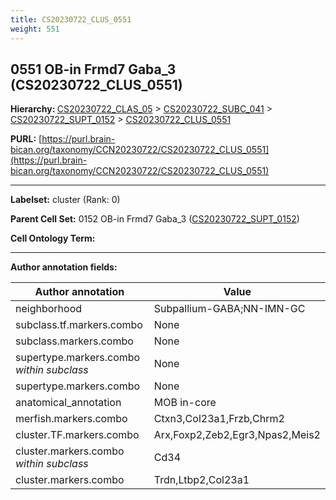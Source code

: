 ```yaml
---
title: CS20230722_CLUS_0551
weight: 551
---
```

## 0551 OB-in Frmd7 Gaba_3 (CS20230722_CLUS_0551)
<b>Hierarchy: </b>
[CS20230722_CLAS_05](../CS20230722_CLAS_05) >
[CS20230722_SUBC_041](../CS20230722_SUBC_041) >
[CS20230722_SUPT_0152](../CS20230722_SUPT_0152) >
[CS20230722_CLUS_0551](../CS20230722_CLUS_0551)

**PURL:** [https://purl.brain-bican.org/taxonomy/CCN20230722/CS20230722_CLUS_0551](https://purl.brain-bican.org/taxonomy/CCN20230722/CS20230722_CLUS_0551)

---


**Labelset:** cluster (Rank: 0)

**Parent Cell Set:** 0152 OB-in Frmd7 Gaba_3 ([CS20230722_SUPT_0152](../CS20230722_SUPT_0152))



**Cell Ontology Term:** 

[MARKER GENES.]: #


---

[TRANSFERRED ANNOTATIONS.]: #


[AUTHOR ANNOTATION FIELDS.]: #


**Author annotation fields:**

| Author annotation | Value |
|-------------------|-------|
|neighborhood|Subpallium-GABA;NN-IMN-GC|
|subclass.tf.markers.combo|None|
|subclass.markers.combo|None|
|supertype.markers.combo _within subclass_|None|
|supertype.markers.combo|None|
|anatomical_annotation|MOB in-core|
|merfish.markers.combo|Ctxn3,Col23a1,Frzb,Chrm2|
|cluster.TF.markers.combo|Arx,Foxp2,Zeb2,Egr3,Npas2,Meis2|
|cluster.markers.combo _within subclass_|Cd34|
|cluster.markers.combo|Trdn,Ltbp2,Col23a1|
